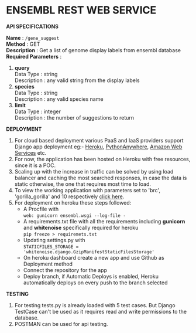 # ENSEMBL REST WEB SERVICE  

**API SPECIFICATIONS**  

**Name** : `/gene_suggest`  
**Method** : GET  
**Description** : Get a list of genome display labels from ensembl database  
**Required Parameters** :  
1. **query**  
   Data Type : string  
   Description : any valid string from the display labels  
2. **species**  
   Data Type : string  
   Description : any valid species name  
3. **limit**  
   Data Type : integer  
   Description : the number of suggestions to return  
  
**DEPLOYMENT**
1. For cloud based deployment various PaaS and IaaS providers support Django app deployment eg:- [Heroku](https://devcenter.heroku.com/articles/deploying-python), [PythonAnywhere](https://help.pythonanywhere.com/pages/DeployExistingDjangoProject/), [Amazon Web Services](https://docs.aws.amazon.com/elasticbeanstalk/latest/dg/create-deploy-python-django.html) etc.    
2. For now, the application has been hosted on Heroku with free resources, since it is a POC. 
3. Scaling up with the increase in traffic can be solved by using load balancer and caching the most searched responses, in case the data is static otherwise, the one that requires most time to load.
4. To view the working application with parameters set to 'brc', 'gorilla_gorilla' and 10 respectively [click here](https://ensembl.herokuapp.com/gene_suggest?query=brc&species=gorilla_gorilla&limit=10).  
5. For deployment on heroku these steps followed:    
   * A Procfile with  
     `web: gunicorn ensembl.wsgi --log-file -`  
   * A requirements.txt file with all the requirements including **gunicorn** and **whitenoise** specifically required for heroku  
     `pip freeze > requiremets.txt`  
   * Updating settings.py with  
     `STATICFILES_STORAGE = 'whitenoise.django.GzipManifestStaticFilesStorage'`  
   * On heroku dashboard create a new app and use Github as Deployment method
   * Connect the repository for the app  
   * Deploy branch, if Automatic Deploys is enabled, Heroku automatically deploys on every push to the branch selected  

**TESTING**  
1. For testing tests.py is already loaded with 5 test cases. But Django TestCase can't be used as it requires read and write permissions to the database.
2. POSTMAN can be used for api testing.  
